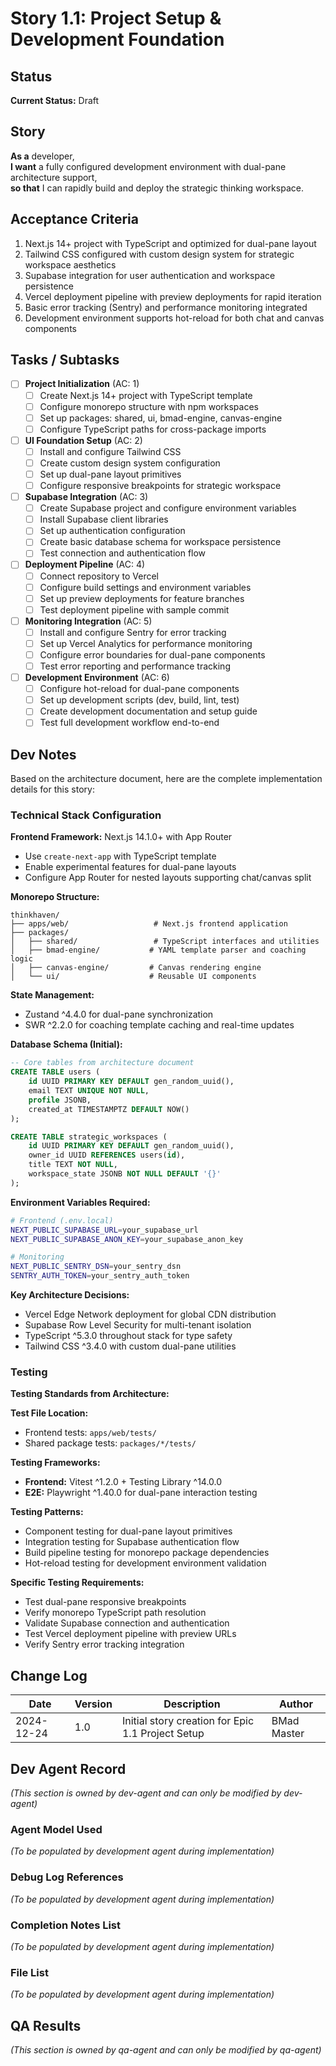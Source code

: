 # Story 1.1: Project Setup & Development Foundation

## Status

**Current Status:** Draft

## Story

**As a** developer,  
**I want** a fully configured development environment with dual-pane architecture support,  
**so that** I can rapidly build and deploy the strategic thinking workspace.

## Acceptance Criteria

1. Next.js 14+ project with TypeScript and optimized for dual-pane layout
2. Tailwind CSS configured with custom design system for strategic workspace aesthetics  
3. Supabase integration for user authentication and workspace persistence
4. Vercel deployment pipeline with preview deployments for rapid iteration
5. Basic error tracking (Sentry) and performance monitoring integrated
6. Development environment supports hot-reload for both chat and canvas components

## Tasks / Subtasks

- [ ] **Project Initialization** (AC: 1)
  - [ ] Create Next.js 14+ project with TypeScript template
  - [ ] Configure monorepo structure with npm workspaces
  - [ ] Set up packages: shared, ui, bmad-engine, canvas-engine
  - [ ] Configure TypeScript paths for cross-package imports

- [ ] **UI Foundation Setup** (AC: 2)
  - [ ] Install and configure Tailwind CSS
  - [ ] Create custom design system configuration
  - [ ] Set up dual-pane layout primitives
  - [ ] Configure responsive breakpoints for strategic workspace

- [ ] **Supabase Integration** (AC: 3)
  - [ ] Create Supabase project and configure environment variables
  - [ ] Install Supabase client libraries
  - [ ] Set up authentication configuration
  - [ ] Create basic database schema for workspace persistence
  - [ ] Test connection and authentication flow

- [ ] **Deployment Pipeline** (AC: 4)
  - [ ] Connect repository to Vercel
  - [ ] Configure build settings and environment variables
  - [ ] Set up preview deployments for feature branches
  - [ ] Test deployment pipeline with sample commit

- [ ] **Monitoring Integration** (AC: 5)
  - [ ] Install and configure Sentry for error tracking
  - [ ] Set up Vercel Analytics for performance monitoring
  - [ ] Configure error boundaries for dual-pane components
  - [ ] Test error reporting and performance tracking

- [ ] **Development Environment** (AC: 6)
  - [ ] Configure hot-reload for dual-pane components
  - [ ] Set up development scripts (dev, build, lint, test)
  - [ ] Create development documentation and setup guide
  - [ ] Test full development workflow end-to-end

## Dev Notes

Based on the architecture document, here are the complete implementation details for this story:

### Technical Stack Configuration

**Frontend Framework:** Next.js 14.1.0+ with App Router
- Use `create-next-app` with TypeScript template
- Enable experimental features for dual-pane layouts
- Configure App Router for nested layouts supporting chat/canvas split

**Monorepo Structure:**
```
thinkhaven/
├── apps/web/                   # Next.js frontend application
├── packages/
│   ├── shared/                 # TypeScript interfaces and utilities
│   ├── bmad-engine/           # YAML template parser and coaching logic
│   ├── canvas-engine/         # Canvas rendering engine
│   └── ui/                    # Reusable UI components
```

**State Management:** 
- Zustand ^4.4.0 for dual-pane synchronization
- SWR ^2.2.0 for coaching template caching and real-time updates

**Database Schema (Initial):**
```sql
-- Core tables from architecture document
CREATE TABLE users (
    id UUID PRIMARY KEY DEFAULT gen_random_uuid(),
    email TEXT UNIQUE NOT NULL,
    profile JSONB,
    created_at TIMESTAMPTZ DEFAULT NOW()
);

CREATE TABLE strategic_workspaces (
    id UUID PRIMARY KEY DEFAULT gen_random_uuid(),
    owner_id UUID REFERENCES users(id),
    title TEXT NOT NULL,
    workspace_state JSONB NOT NULL DEFAULT '{}'
);
```

**Environment Variables Required:**
```bash
# Frontend (.env.local)
NEXT_PUBLIC_SUPABASE_URL=your_supabase_url
NEXT_PUBLIC_SUPABASE_ANON_KEY=your_supabase_anon_key

# Monitoring
NEXT_PUBLIC_SENTRY_DSN=your_sentry_dsn
SENTRY_AUTH_TOKEN=your_sentry_auth_token
```

**Key Architecture Decisions:**
- Vercel Edge Network deployment for global CDN distribution
- Supabase Row Level Security for multi-tenant isolation
- TypeScript ^5.3.0 throughout stack for type safety
- Tailwind CSS ^3.4.0 with custom dual-pane utilities

### Testing

**Testing Standards from Architecture:**

**Test File Location:** 
- Frontend tests: `apps/web/tests/`
- Shared package tests: `packages/*/tests/`

**Testing Frameworks:**
- **Frontend:** Vitest ^1.2.0 + Testing Library ^14.0.0
- **E2E:** Playwright ^1.40.0 for dual-pane interaction testing

**Testing Patterns:**
- Component testing for dual-pane layout primitives
- Integration testing for Supabase authentication flow  
- Build pipeline testing for monorepo package dependencies
- Hot-reload testing for development environment validation

**Specific Testing Requirements:**
- Test dual-pane responsive breakpoints
- Verify monorepo TypeScript path resolution
- Validate Supabase connection and authentication
- Test Vercel deployment pipeline with preview URLs
- Verify Sentry error tracking integration

## Change Log

| Date | Version | Description | Author |
|------|---------|-------------|--------|
| 2024-12-24 | 1.0 | Initial story creation for Epic 1.1 Project Setup | BMad Master |

## Dev Agent Record

*(This section is owned by dev-agent and can only be modified by dev-agent)*

### Agent Model Used

*(To be populated by development agent during implementation)*

### Debug Log References

*(To be populated by development agent during implementation)*

### Completion Notes List

*(To be populated by development agent during implementation)*

### File List

*(To be populated by development agent during implementation)*

## QA Results

*(This section is owned by qa-agent and can only be modified by qa-agent)*